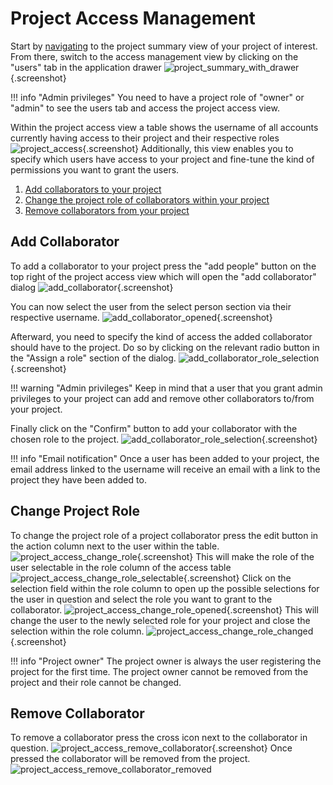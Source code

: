 # Project Access Management

Start by [navigating](project_introduction.md#project-navigation) to the project summary view of your project of interest.
From there, switch to the access management view by clicking on the "users" tab in the application drawer 
![project_summary_with_drawer](images/project_summary_drawer.png){.screenshot}

!!! info "Admin privileges"
    You need to have a project role of "owner" or "admin" to see the users tab and access the project access view.   

Within the project access view a table shows the username of all accounts currently having access to their project and their respective roles
![project_access](images/project_access.png){.screenshot}
Additionally, this view enables you to specify which users have access to your project and fine-tune the kind of permissions you want to grant the users.

1. [Add collaborators to your project](#add-collaborator)
2. [Change the project role of collaborators within your project](#change-project-role)
3. [Remove collaborators from your project](#remove-collaborator)

## Add Collaborator

To add a collaborator to your project press the "add people" button on the top right of the project access view which will open the "add collaborator" dialog
![add_collaborator](images/project_access_grant_access.png){.screenshot}

You can now select the user from the select person section via their respective username.
![add_collaborator_opened](images/project_access_grant_access_opened.png){.screenshot}

Afterward, you need to specify the kind of access the added collaborator should have to the project. 
Do so by clicking on the relevant radio button in the "Assign a role" section of the dialog.
![add_collaborator_role_selection](images/project_access_grant_access_role_selection.png){.screenshot}

!!! warning "Admin privileges"
    Keep in mind that a user that you grant admin privileges to your project can add and remove other collaborators to/from your project.   

Finally click on the "Confirm" button to add your collaborator with the chosen role to the project.
![add_collaborator_role_selection](images/project_access_with_new_user.png){.screenshot}

!!! info "Email notification"
    Once a user has been added to your project, the email address linked to the username will receive an email with a link to the project they have been added to.

## Change Project Role

To change the project role of a project collaborator press the edit button in the action column next to the user within the table.
![project_access_change_role](images/project_access_with_new_user.png){.screenshot}
This will make the role of the user selectable in the role column of the access table
![project_access_change_role_selectable](images/project_access_change_role.png){.screenshot}
Click on the selection field within the role column to open up the possible selections for the user in question and select the role you want to grant to the collaborator.
![project_access_change_role_opened](images/project_access_change_role_opened.png){.screenshot}
This will change the user to the newly selected role for your project and close the selection within the role column.
![project_access_change_role_changed](images/project_access_change_role_changed.png){.screenshot}

!!! info "Project owner"
    The project owner is always the user registering the project for the first time. 
    The project owner cannot be removed from the project and their role cannot be changed.

## Remove Collaborator
To remove a collaborator press the cross icon next to the collaborator in question.
![project_access_remove_collaborator](images/project_access_with_new_user.png){.screenshot}
Once pressed the collaborator will be removed from the project.
![project_access_remove_collaborator_removed](images/project_access.png)
